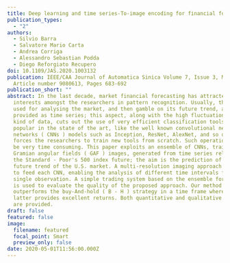 ```yaml
---
title: Deep learning and time series-To-image encoding for financial forecasting
publication_types:
  - "2"
authors:
  - Silvio Barra
  - Salvatore Mario Carta
  - Andrea Corriga
  - Alessandro Sebastian Podda
  - Diego Reforgiato Recupero
doi: 10.1109/JAS.2020.1003132
publication: IEEE/CAA Journal of Automatica Sinica Volume 7, Issue 3, May 2020,
  Article number 9080613, Pages 683-692
publication_short: ""
abstract: In the last decade, market financial forecasting has attracted high
  interests amongst the researchers in pattern recognition. Usually, the data
  used for analysing the market, and then gamble on its future trend, are
  provided as time series; this aspect, along with the high fluctuation of this
  kind of data, cuts out the use of very efficient classification tools, very
  popular in the state of the art, like the well known convolutional neural
  networks ( CNNs ) models such as Inception, ResNet, AlexNet, and so on. This
  forces the researchers to train new tools from scratch. Such operations could
  be very time consuming. This paper exploits an ensemble of CNNs, trained over
  Gramian angular fields ( GAF ) images, generated from time series related to
  the Standard - Poor's 500 index future; the aim is the prediction of the
  future trend of the U.S. market. A multi-resolution imaging approach is used
  to feed each CNN, enabling the analysis of different time intervals for a
  single observation. A simple trading system based on the ensemble forecaster
  is used to evaluate the quality of the proposed approach. Our method
  outperforms the buy-And-hold ( B - H ) strategy in a time frame where the
  latter provides excellent returns. Both quantitative and qualitative results
  are provided.
draft: false
featured: false
image:
  filename: featured
  focal_point: Smart
  preview_only: false
date: 2020-05-01T11:56:00.000Z
---
```

